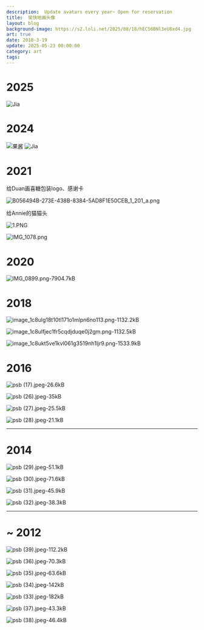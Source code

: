 ```yaml
---
description:  Update avatars every year~ Open for reservation
title:  愉快地画头像
layout: blog
background-image: https://s2.loli.net/2025/08/18/hEC56BNl3eU8xd4.jpg
art: true
date: 2018-3-19
update: 2025-05-23 00:00:00 
category: art
tags:
---
```


# 2025

![Jia](https://s2.loli.net/2025/08/18/hEC56BNl3eU8xd4.jpg)

# 2024


![果酱](https://s2.loli.net/2025/08/18/lZXmDjfWJBzd9CF.jpg)
![Jia](https://s2.loli.net/2025/08/18/rkzdHUh1BqVwxAo.jpg)

# 2021

给Duan画喜糖包装logo、感谢卡

![B056494B-273E-438B-8384-5AD8F1E50CEB_1_201_a.png](https://s2.loli.net/2022/03/10/F8IHKh1euoYtA9D.png)

给Annie的猫猫头

![1.PNG](https://s2.loli.net/2022/03/10/cvFx25NJd93a74j.png)

![IMG_1078.png](https://s2.loli.net/2022/03/10/OqJvE4e9kbsUYiA.png)

# 2020

![IMG_0899.png-7904.7kB][1]

# 2018

![image_1c8ulg18t10tl171o1mlpn6no113.png-1132.2kB][2]

![image_1c8ulfjec1fr5cqdjduqe0j2gm.png-1132.5kB][3]

![image_1c8ukt5ve1kvl061g3519nh1ljr9.png-1533.9kB][4]

# 2016

![psb (17).jpeg-26.6kB][5]

![psb (26).jpeg-35kB][6]

![psb (27).jpeg-25.5kB][7]

![psb (28).jpeg-21.1kB][8]

---
# 2014

![psb (29).jpeg-51.1kB][9]

![psb (30).jpeg-71.6kB][10]

![psb (31).jpeg-45.9kB][11]

![psb (32).jpeg-38.3kB][12]

---

# ~ 2012

![psb (39).jpeg-112.2kB][13]

![psb (36).jpeg-70.3kB][14]

![psb (35).jpeg-63.6kB][15]

![psb (34).jpeg-142kB][16]

![psb (33).jpeg-182kB][17]

![psb (37).jpeg-43.3kB][18]

![psb (38).jpeg-46.4kB][19]


  [1]: https://s2.loli.net/2025/08/18/OUAdlH6GkiKa7xT.jpg
  [2]: https://s2.loli.net/2025/08/18/ST8CIowB3t7Rplg.png
  [3]: https://s2.loli.net/2025/08/18/BlAbHPo2anLWcU6.png
  [4]: https://s2.loli.net/2025/08/18/eLh4z1ABZympoUJ.png
  [5]: https://s2.loli.net/2025/08/18/MgGIjqFp1ifUZ8T.jpg
  [6]: https://s2.loli.net/2025/08/18/feEcwkiJM7SaOuq.jpg
  [7]: https://s2.loli.net/2025/08/18/NTe8fYqvDAu6Cx3.jpg
  [8]: https://s2.loli.net/2025/08/18/hkAPQCXN9HWVoEd.jpg
  [9]: https://s2.loli.net/2025/08/18/lYyXvpoR5StBzeg.jpg
  [10]: https://s2.loli.net/2025/08/18/r3bxgJazVqewYiC.jpg
  [11]: https://s2.loli.net/2025/08/18/pcqRVdZC7KeHvlQ.jpg
  [12]: https://s2.loli.net/2025/08/18/eFKuLMPYZlBfU8C.jpg
  [13]: https://s2.loli.net/2025/08/18/PgILxpmBuDEaSrZ.jpg
  [14]: https://s2.loli.net/2025/08/18/XKVipoQ17rfy2Sa.jpg
  [15]: https://s2.loli.net/2025/08/18/B1esRlt4NA7bY2D.jpg
  [16]: https://s2.loli.net/2025/08/18/tL8O5skvMBK6jXx.jpg
  [17]: https://s2.loli.net/2025/08/18/pLRkEIrSWiPlwV7.jpg
  [18]: https://s2.loli.net/2025/08/18/ZwyWvO8q3xAGuzd.jpg
  [19]: https://s2.loli.net/2025/08/18/BRtZcYwg8QIGWe7.jpg